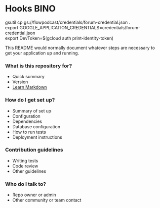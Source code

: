 # Hooks BINO #


gsutil cp gs://flowpodcast/credentials/forum-credential.json .  
export GOOGLE_APPLICATION_CREDENTIALS=credentials/forum-credential.json  
export DevToken=$(gcloud auth print-identity-token)  

This README would normally document whatever steps are necessary to get your application up and running.

### What is this repository for? ###

* Quick summary
* Version
* [Learn Markdown](https://bitbucket.org/tutorials/markdowndemo)

### How do I get set up? ###

* Summary of set up
* Configuration
* Dependencies
* Database configuration
* How to run tests
* Deployment instructions

### Contribution guidelines ###

* Writing tests
* Code review
* Other guidelines

### Who do I talk to? ###

* Repo owner or admin
* Other community or team contact